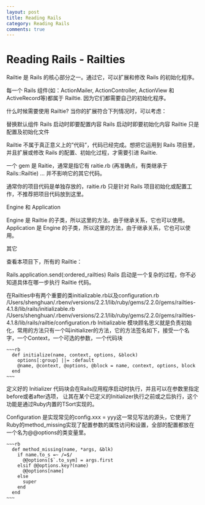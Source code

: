 ```yaml
---
layout: post
title: Reading Rails
category: Reading Rails
comments: true
---
```


# Reading Rails - Railties

Railtie 是 Rails 的核心部分之一。通过它，可以扩展和修改 Rails 的初始化程序。

每一个 Rails 组件(如：ActionMailer, ActionController, ActionView 和 ActiveRecord等)都属于 Railtie. 因为它们都需要自己的初始化程序。

什么时候需要使用 Railtie? 当你的扩展符合下列情况时，可以考虑：

替换默认组件
Rails 启动时即要配置内容
Rails 启动时即要初始化内容
Railtie 只是配置及初始化文件

Railtie 不属于真正意义上的”代码”，代码已经完成。想把它运用到 Rails 项目里，并且扩展或修改 Rails 的配置、初始化过程，才需要引进 Railtie.

一个 gem 是 Raitie，通常是指它有 raitie.rb (再准确点，有类继承于 Rails::Railtie) … 并不影响它的其它代码。

通常你的项目代码是单独存放的，raitie.rb 只是针对 Rails 项目初始化或配置工作，不推荐把项目代码放到这里。

Engine 和 Application

Engine 是 Railtie 的子类，所以这里的方法，由于继承关系，它也可以使用。
Application 是 Engine 的子类，所以这里的方法，由于继承关系，它也可以使用。

其它

查看本项目下，所有的 Railtie：

Rails.application.send(:ordered_railties)
Rails 启动是一个复杂的过程，你不必知道具体在哪一步执行 Railtie 代码。

在Railties中有两个重要的类initializable.rb以及configuration.rb
/Users/shenghuan/.rbenv/versions/2.2.1/lib/ruby/gems/2.2.0/gems/railties-4.1.8/lib/rails/initializable.rb
/Users/shenghuan/.rbenv/versions/2.2.1/lib/ruby/gems/2.2.0/gems/railties-4.1.8/lib/rails/railtie/configuration.rb
Initializable 模块顾名思义就是负责初始化，常用的方法只有一个叫initializer的方法，它的方法签名如下，接受一个名字，一个Context，一个可选的参数，一个代码块

	~~~rb
      def initialize(name, context, options, &block)
        options[:group] ||= :default
        @name, @context, @options, @block = name, context, options, block
      end
    ~~~

定义好的 Initializer 代码块会在Rails应用程序启动时执行，并且可以在参数里指定before或者after选项， 让其在某个已定义的Initializer执行之前或之后执行，这个功能是通过Ruby内置的TSort实现的。

Configuration 是实现常见的config.xxx = yyy这一常见写法的源头，它使用了Ruby的method_missing实现了配置参数的属性访问和设置，全部的配置都放在一个名为@@options的类变量里。

	~~~rb
      def method_missing(name, *args, &blk)
        if name.to_s =~ /=$/
          @@options[$`.to_sym] = args.first
        elsif @@options.key?(name)
          @@options[name]
        else
          super
        end
      end
    ~~~

